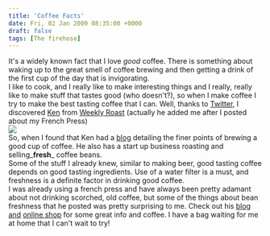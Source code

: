 ```yaml
---
title: 'Coffee Facts'
date: Fri, 02 Jan 2009 08:35:00 +0000
draft: false
tags: [The firehose]
---
```


It's a widely known fact that I love _good_ coffee. There is something about waking up to the great smell of coffee brewing and then getting a drink of the first cup of the day that is invigorating.  
I like to cook, and I really like to make interesting things and I really, really like to make stuff that tastes good (who doesn't?), so when I make coffee I try to make the best tasting coffee that I can. Well, thanks to [Twitter](https://twitter.com/), I discovered [Ken](https://twitter.com/weeklyroast) from [Weekly Roast](http://weeklyroast.com/) (actually he added me after I posted about my French Press)  
![](http://slimages.macys.com/is/image/MCY/products/6/optimized/209636_fpx.tif)  
So, when I found that Ken had a [blog](http://weeklyroast.com/blog/) detailing the finer points of brewing a good cup of coffee. He also has a start up business roasting and selling_**fresh**_ coffee beans.  
Some of the stuff I already knew, similar to making beer, good tasting coffee depends on good tasting ingredients. Use of a water filter is a must, and freshness is a definite factor in drinking good coffee.  
I was already using a french press and have always been pretty adamant about not drinking scorched, old coffee, but some of the things about bean freshness that he posted was pretty surprising to me. Check out his [blog and](http://weeklyroast.com/blog/) [online shop](http://weeklyroast.com/) for some great info and coffee. I have a bag waiting for me at home that I can't wait to try!